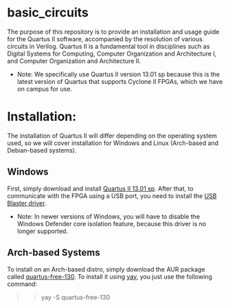 # basic_circuits

The purpose of this repository is to provide an installation and usage guide for the Quartus II software, accompanied by
the resolution of various circuits in Verilog. Quartus II is a fundamental tool in disciplines such as Digital Systems 
for Computing, Computer Organization and Architecture I, and Computer Organization and Architecture II.

* Note: We specifically use Quartus II version 13.01 sp because this is the latest version of Quartus that supports 
Cyclone II FPGAs, which we have on campus for use.

# Installation:

The installation of Quartus II will differ depending on the operating system used, so we will cover installation for 
Windows and Linux (Arch-based and Debian-based systems).

## Windows

First, simply download and install [Quartus II 13.01 sp](https://www.intel.com/content/www/us/en/software-kit/711791/intel-quartus-ii-web-edition-design-software-version-13-0sp1-for-windows.html?).
After that, to communicate with the FPGA using a USB port, you need to install the [USB Blaster driver](https://www.intel.com.br/content/www/br/pt/support/programmable/support-resources/download/dri-usb-blaster-vista.html).

* Note: In newer versions of Windows, you will have to disable the Windows Defender core isolation feature, because this 
driver is no longer supported.

## Arch-based Systems

To install on an Arch-based distro, simply download the AUR package called [quartus-free-130](https://aur.archlinux.org/packages/quartus-free-130).
To install it using [yay](https://github.com/Jguer/yay), you just use the following command:

>> yay -S quartus-free-130
